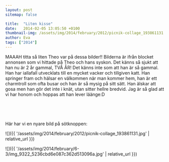 ```yaml
---
layout: post
sitemap: false

title:  "Liten kisse"
date:   2014-02-05 13:05:50 +0100
thumbnail-img: /assets/img/2014/february/2012/picnik-collage_193861131.jpg
author: Eva
tags: ["2014"]
---
```














MAAAH titta så liten Theo var på dessa bilder!! Bilderna är ifrån blocket annonsen som vi hittade på Theo och hans syskon. Det känns så sjukt att han nu är 2 år gammal, TVÅ ÅR! Det känns inte som att han är så gammal. Han har iallafall utvecklats till en mycket vacker och tillgiven katt. Han springer fram och hälsar en välkommen när man kommer hem, han är ett charmtroll som ofta busar och han är så mysig på sitt sätt. Han älskar att gosa men han gör det inte i knät, utan sitter hellre bredvid. Jag är så glad att vi har honom och hoppas att han lever läänge:D



 










 




Här har vi en nyare bild på sötknoppen:

![]({{ '/assets/img/2014/february/2012/picnik-collage_193861131.jpg'  | relative_url }})

![]({{ '/assets/img/2014/february/6-3/img_9322_5236cbd6e087c362d513096a.jpg'  | relative_url }})

